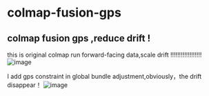 # colmap-fusion-gps
colmap fusion gps ,reduce drift !
---
this is original colmap run forward-facing data,scale drift !!!!!!!!!!!!!!!!!!
![image](https://github.com/yuancaimaiyi/colmap-fusion-gps/blob/main/1.png)

I add gps constraint in global bundle adjustment,obviously，the drift disappear！
![image](https://github.com/yuancaimaiyi/colmap-fusion-gps/blob/main/3.png)

